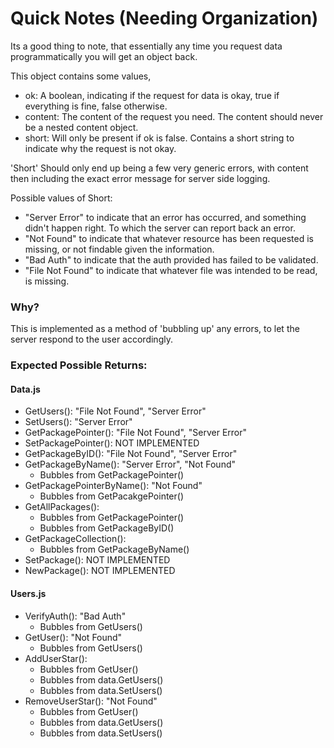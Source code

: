 # Quick Notes (Needing Organization)

Its a good thing to note, that essentially any time you request data programmatically you will get an object back.

This object contains some values,

* ok: A boolean, indicating if the request for data is okay, true if everything is fine, false otherwise.
* content: The content of the request you need. The content should never be a nested content object.
* short: Will only be present if ok is false. Contains a short string to indicate why the request is not okay.

'Short' Should only end up being a few very generic errors, with content then including the exact error message for server side logging.

Possible values of Short:

* "Server Error" to indicate that an error has occurred, and something didn't happen right. To which the server can report back an error.
* "Not Found" to indicate that whatever resource has been requested is missing, or not findable given the information.
* "Bad Auth" to indicate that the auth provided has failed to be validated.
* "File Not Found" to indicate that whatever file was intended to be read, is missing.

### Why?

This is implemented as a method of 'bubbling up' any errors, to let the server respond to the user accordingly.

### Expected Possible Returns:

#### Data.js

* GetUsers(): "File Not Found", "Server Error"
* SetUsers(): "Server Error"
* GetPackagePointer(): "File Not Found", "Server Error"
* SetPackagePointer(): NOT IMPLEMENTED
* GetPackageByID(): "File Not Found", "Server Error"
* GetPackageByName(): "Server Error", "Not Found"
  - Bubbles from GetPackagePointer()
* GetPackagePointerByName(): "Not Found"
  - Bubbles from GetPacakgePointer()
* GetAllPackages():
  - Bubbles from GetPackagePointer()
  - Bubbles from GetPackageByID()
* GetPackageCollection():
  - Bubbles from GetPackageByName()
* SetPackage(): NOT IMPLEMENTED
* NewPackage(): NOT IMPLEMENTED

#### Users.js

* VerifyAuth(): "Bad Auth"
  - Bubbles from GetUsers()
* GetUser(): "Not Found"
  - Bubbles from GetUsers()
* AddUserStar():
  - Bubbles from GetUser()
  - Bubbles from data.GetUsers()
  - Bubbles from data.SetUsers()
* RemoveUserStar(): "Not Found"
  - Bubbles from GetUser()
  - Bubbles from data.GetUsers()
  - Bubbles from data.SetUsers()
